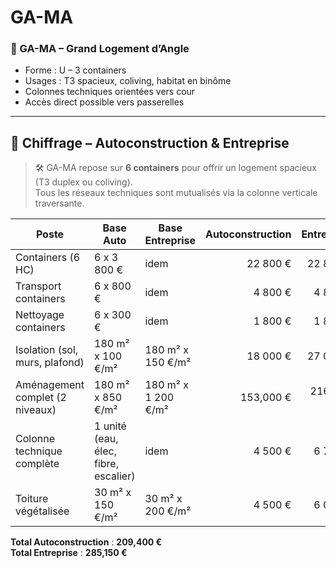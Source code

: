 # GA-MA

### 🔹 GA-MA – Grand Logement d’Angle

- Forme : U – 3 containers
- Usages : T3 spacieux, coliving, habitat en binôme
- Colonnes techniques orientées vers cour
- Accès direct possible vers passerelles

---

## 🧮 Chiffrage – Autoconstruction & Entreprise

> 🛠️ GA-MA repose sur **6 containers** pour offrir un logement spacieux (T3 duplex ou coliving).  
> Tous les réseaux techniques sont mutualisés via la colonne verticale traversante.

| Poste                         | Base Auto                  | Base Entreprise             | Autoconstruction | Entreprise |
|------------------------------|----------------------------|------------------------------|------------------:|-----------:|
| Containers (6 HC)            | 6 x 3 800 €                | idem                         | 22 800 €          | 22 800 €   |
| Transport containers         | 6 x 800 €                  | idem                         | 4 800 €           | 4 800 €    |
| Nettoyage containers         | 6 x 300 €                  | idem                         | 1 800 €           | 1 800 €    |
| Isolation (sol, murs, plafond)| 180 m² x 100 €/m²         | 180 m² x 150 €/m²            | 18 000 €          | 27 000 €   |
| Aménagement complet (2 niveaux) | 180 m² x 850 €/m²        | 180 m² x 1 200 €/m²          | 153,000 €     | 216,000 € |
| Colonne technique complète   | 1 unité (eau, élec, fibre, escalier) | idem               | 4 500 €           | 6 750 €    |
| Toiture végétalisée          | 30 m² x 150 €/m²           | 30 m² x 200 €/m²             | 4 500 €           | 6 000 €    |

**Total Autoconstruction** : **209,400 €**  
**Total Entreprise** : **285,150 €**

